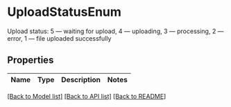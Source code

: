 # UploadStatusEnum

Upload status: 5 — waiting for upload, 4 — uploading, 3 — processing, 2 — error, 1 — file uploaded successfully 

## Properties

Name | Type | Description | Notes
------------ | ------------- | ------------- | -------------

[[Back to Model list]](../README.md#documentation-for-models) [[Back to API list]](../README.md#documentation-for-api-endpoints) [[Back to README]](../README.md)


